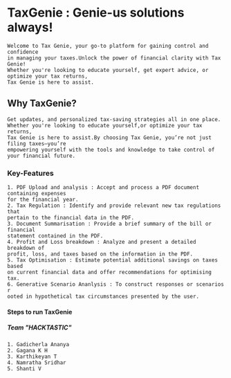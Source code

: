 # TaxGenie : Genie-us solutions always!
    Welcome to Tax Genie, your go-to platform for gaining control and confidence 
    in managing your taxes.Unlock the power of financial clarity with Tax Genie! 
    Whether you're looking to educate yourself, get expert advice, or optimize your tax returns, 
    Tax Genie is here to assist.



## Why TaxGenie?
    Get updates, and personalized tax-saving strategies all in one place. 
    Whether you're looking to educate yourself,or optimize your tax returns, 
    Tax Genie is here to assist.By choosing Tax Genie, you’re not just filing taxes—you’re 
    empowering yourself with the tools and knowledge to take control of your financial future.


### Key-Features
    1. PDF Upload and analysis : Accept and process a PDF document containing expenses 
    for the financial year.
    2. Tax Regulation : Identify and provide relevant new tax regulations that
    pertain to the financial data in the PDF.
    3. Document Summarisation : Provide a brief summary of the bill or financial 
    statement contained in the PDF.
    4. Profit and Loss breakdown : Analyze and present a detailed breakdown of 
    profit, loss, and taxes based on the information in the PDF.
    5. Tax Optimisation : Estimate potential additional savings on taxes based 
    on current financial data and offer recommendations for optimising tax.
    6. Generative Scenario Ananlysis : To construct responses or scenarios r
    ooted in hypothetical tax circumstances presented by the user.



#### Steps to run TaxGenie




##### Team "HACKTASTIC"
    1. Gadicherla Ananya
    2. Gagana K H
    3. Karthikeyan T
    4. Namratha Sridhar
    5. Shanti V
